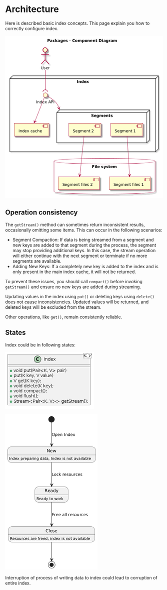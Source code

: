 # Architecture

Here is described basic index concepts. This page explain you how to correctly configure index.

![basic index architecture](./images/architecture.png)

## Operation consistency

The `getStream()` method can sometimes return inconsistent results, occasionally omitting some items. This can occur in the following scenarios:

* Segment Compaction: If data is being streamed from a segment and new keys are added to that segment during the process, the segment may stop providing additional keys. In this case, the stream operation will either continue with the next segment or terminate if no more segments are available.
* Adding New Keys: If a completely new key is added to the index and is only present in the main index cache, it will not be returned.

To prevent these issues, you should call `compact()` before invoking `getStream()` and ensure no new keys are added during streaming.

Updating values in the index using `put()` or deleting keys using `delete()` does not cause inconsistencies. Updated values will be returned, and deleted keys will be excluded from the stream.

Other operations, like `get()`, remain consistently reliable.

## States

Index could be in following states:

![Index methods](./images/index-class.png)

![Index states](./images/index-state-diagram.png)

Interruption of process of writing data to index could lead to corruption of entire index.
